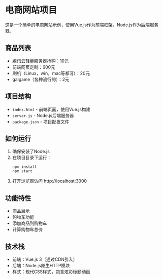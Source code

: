 # 电商网站项目

这是一个简单的电商网站示例，使用Vue.js作为前端框架，Node.js作为后端服务器。

## 商品列表
- 腾讯云轻量服务器抢购：10元
- 前端网页定制：600元
- 刷机（Linux，win，mac等都可）：20元
- galgame（各种流行的）：2元

## 项目结构
- `index.html` - 前端页面，使用Vue.js构建
- `server.js` - Node.js后端服务器
- `package.json` - 项目配置文件

## 如何运行

1. 确保安装了Node.js
2. 在项目目录下运行：
   ```
   npm install
   npm start
   ```
3. 打开浏览器访问 http://localhost:3000

## 功能特性
- 商品展示
- 购物车功能
- 添加商品到购物车
- 计算购物车总价

## 技术栈
- 前端：Vue.js 3（通过CDN引入）
- 后端：Node.js原生HTTP模块
- 样式：现代CSS样式，包含炫彩标题动画